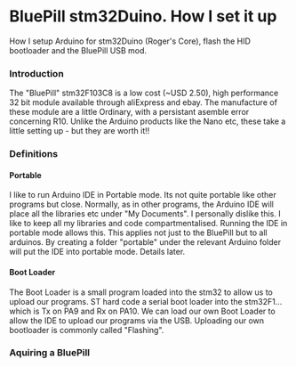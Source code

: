 # BluePill stm32Duino.  How I set it up
How I setup Arduino for stm32Duino (Roger's Core), flash the HID bootloader and the BluePill USB mod.

### Introduction

The "BluePill" stm32F103C8 is a low cost (~USD 2.50), high performance 32 bit module available through aliExpress and ebay.  The manufacture of these module are a little Ordinary, with a persistant asemble error concerning R10.  Unlike the Arduino products like the Nano etc, these take a little setting up - but they are worth it!!

### Definitions 

#### Portable

I like to run Arduino IDE in Portable mode.  Its not quite portable like other programs but close.  Normally, as in other programs, the Arduino IDE will place all the libraries etc under "My Documents".  I personally dislike this.  I like to keep all my libraries and code compartmentalised.  Running the IDE in portable mode allows this.  This applies not just to the BluePill but to all arduinos.  By creating a folder "portable" under the relevant Arduino folder will put the IDE into portable mode.  Details later.

#### Boot Loader

The Boot Loader is a small program loaded into the stm32 to allow us to upload our programs.  ST hard code a serial boot loader into the stm32F1...  which is Tx on PA9 and Rx on PA10.  We can load our own Boot Loader to allow the IDE to upload our programs via the USB.  Uploading our own bootloader is commonly called "Flashing".

### Aquiring a BluePill


